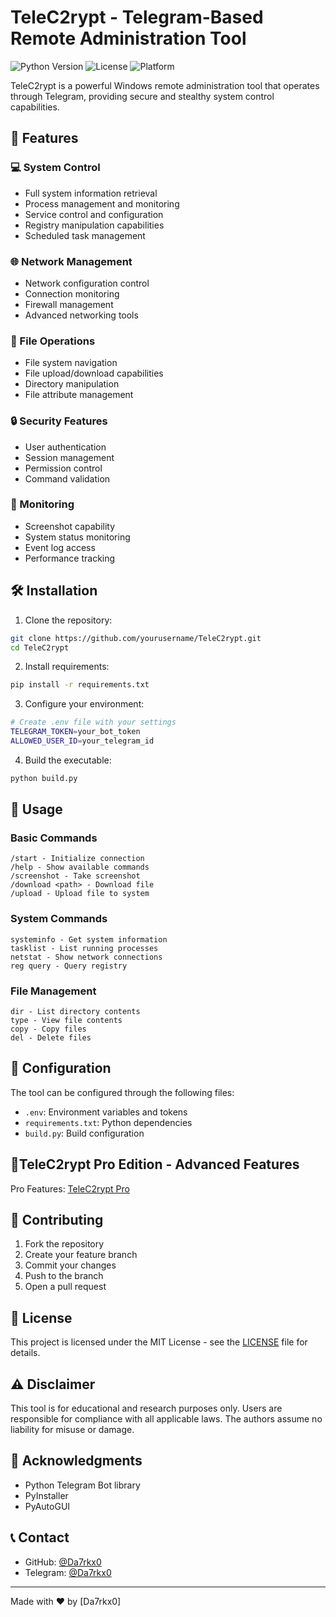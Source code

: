 # TeleC2rypt - Telegram-Based Remote Administration Tool

![Python Version](https://img.shields.io/badge/python-3.9%2B-blue)
![License](https://img.shields.io/badge/license-MIT-green)
![Platform](https://img.shields.io/badge/platform-Windows-lightgrey)

TeleC2rypt is a powerful Windows remote administration tool that operates through Telegram, providing secure and stealthy system control capabilities.

## 🚀 Features

### 💻 System Control
- Full system information retrieval
- Process management and monitoring
- Service control and configuration
- Registry manipulation capabilities
- Scheduled task management

### 🌐 Network Management
- Network configuration control
- Connection monitoring
- Firewall management
- Advanced networking tools

### 📂 File Operations
- File system navigation
- File upload/download capabilities
- Directory manipulation
- File attribute management

### 🔒 Security Features
- User authentication
- Session management
- Permission control
- Command validation

### 📸 Monitoring
- Screenshot capability
- System status monitoring
- Event log access
- Performance tracking

## 🛠️ Installation

1. Clone the repository:
```bash
git clone https://github.com/yourusername/TeleC2rypt.git
cd TeleC2rypt
```

2. Install requirements:
```bash
pip install -r requirements.txt
```

3. Configure your environment:
```bash
# Create .env file with your settings
TELEGRAM_TOKEN=your_bot_token
ALLOWED_USER_ID=your_telegram_id
```

4. Build the executable:
```bash
python build.py
```

## 📝 Usage

### Basic Commands
```
/start - Initialize connection
/help - Show available commands
/screenshot - Take screenshot
/download <path> - Download file
/upload - Upload file to system
```

### System Commands
```
systeminfo - Get system information
tasklist - List running processes
netstat - Show network connections
reg query - Query registry
```

### File Management
```
dir - List directory contents
type - View file contents
copy - Copy files
del - Delete files
```

## 🔧 Configuration

The tool can be configured through the following files:
- `.env`: Environment variables and tokens
- `requirements.txt`: Python dependencies
- `build.py`: Build configuration

##  📌TeleC2rypt Pro Edition - Advanced Features
Pro Features:  [TeleC2rypt Pro](https://github.com/Da7rkx0/TeleC2rypt/blob/main/TeleC2rypt%20Pro%20Edition%20-%20Advanced%20Features.md)

## 🤝 Contributing

1. Fork the repository
2. Create your feature branch
3. Commit your changes
4. Push to the branch
5. Open a pull request

## 📄 License

This project is licensed under the MIT License - see the [LICENSE](LICENSE) file for details.

## ⚠️ Disclaimer

This tool is for educational and research purposes only. Users are responsible for compliance with all applicable laws. The authors assume no liability for misuse or damage.

## 🙏 Acknowledgments

- Python Telegram Bot library
- PyInstaller
- PyAutoGUI

## 📞 Contact

- GitHub: [@Da7rkx0](https://github.com/Da7rkx0)
- Telegram: [@Da7rkx0](https://t.me/Da7rkx0)

---
Made with ❤️ by [Da7rkx0]
